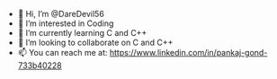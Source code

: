 - 👋 Hi, I’m @DareDevil56
- 👀 I’m interested in Coding
- 🌱 I’m currently learning C and C++
- 💞️ I’m looking to collaborate on C and C++
- 📫 You can reach me at:
https://www.linkedin.com/in/pankaj-gond-733b40228
<!---
DareDevil56/DareDevil56 is a ✨ special ✨ repository because its `README.md` (this file) appears on your GitHub profile.
You can click the Preview link to take a look at your changes.
--->

